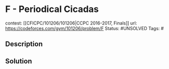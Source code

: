 # F - Periodical Cicadas

contest: [[CFICPC/101206/101206|CCPC 2016-2017, Finals]]
url: https://codeforces.com/gym/101206/problem/F
Status: #UNSOLVED
Tags: #

## Description

## Solution

